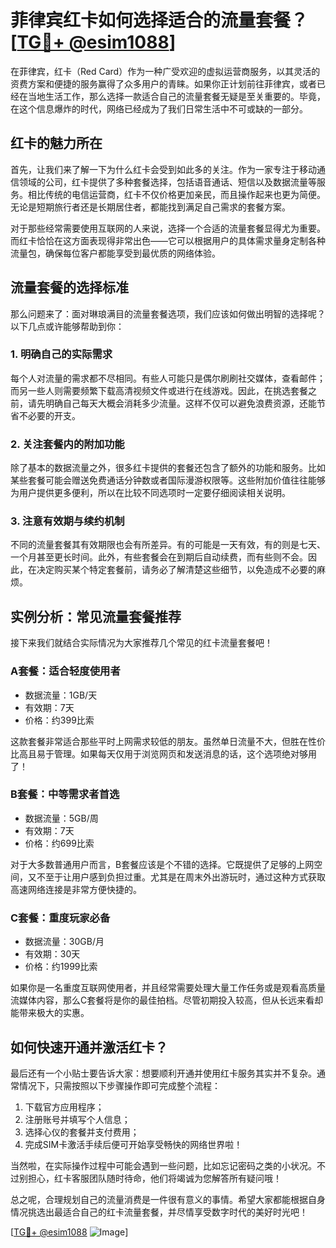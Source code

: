 # 菲律宾红卡如何选择适合的流量套餐？[[TG💪+ @esim1088](https://t.me/s/esim1088)]

在菲律宾，红卡（Red Card）作为一种广受欢迎的虚拟运营商服务，以其灵活的资费方案和便捷的服务赢得了众多用户的青睐。如果你正计划前往菲律宾，或者已经在当地生活工作，那么选择一款适合自己的流量套餐无疑是至关重要的。毕竟，在这个信息爆炸的时代，网络已经成为了我们日常生活中不可或缺的一部分。

## 红卡的魅力所在

首先，让我们来了解一下为什么红卡会受到如此多的关注。作为一家专注于移动通信领域的公司，红卡提供了多种套餐选择，包括语音通话、短信以及数据流量等服务。相比传统的电信运营商，红卡不仅价格更加亲民，而且操作起来也更为简便。无论是短期旅行者还是长期居住者，都能找到满足自己需求的套餐方案。

对于那些经常需要使用互联网的人来说，选择一个合适的流量套餐显得尤为重要。而红卡恰恰在这方面表现得非常出色——它可以根据用户的具体需求量身定制各种流量包，确保每位客户都能享受到最优质的网络体验。

## 流量套餐的选择标准

那么问题来了：面对琳琅满目的流量套餐选项，我们应该如何做出明智的选择呢？以下几点或许能够帮助到你：

### 1. 明确自己的实际需求

每个人对流量的需求都不尽相同。有些人可能只是偶尔刷刷社交媒体，查看邮件；而另一些人则需要频繁下载高清视频文件或进行在线游戏。因此，在挑选套餐之前，请先明确自己每天大概会消耗多少流量。这样不仅可以避免浪费资源，还能节省不必要的开支。

### 2. 关注套餐内的附加功能

除了基本的数据流量之外，很多红卡提供的套餐还包含了额外的功能和服务。比如某些套餐可能会赠送免费通话分钟数或者国际漫游权限等。这些附加价值往往能够为用户提供更多便利，所以在比较不同选项时一定要仔细阅读相关说明。

### 3. 注意有效期与续约机制

不同的流量套餐其有效期限也会有所差异。有的可能是一天有效，有的则是七天、一个月甚至更长时间。此外，有些套餐会在到期后自动续费，而有些则不会。因此，在决定购买某个特定套餐前，请务必了解清楚这些细节，以免造成不必要的麻烦。

## 实例分析：常见流量套餐推荐

接下来我们就结合实际情况为大家推荐几个常见的红卡流量套餐吧！

### A套餐：适合轻度使用者
- 数据流量：1GB/天
- 有效期：7天
- 价格：约399比索

这款套餐非常适合那些平时上网需求较低的朋友。虽然单日流量不大，但胜在性价比高且易于管理。如果每天仅用于浏览网页和发送消息的话，这个选项绝对够用了！

### B套餐：中等需求者首选
- 数据流量：5GB/周
- 有效期：7天
- 价格：约699比索

对于大多数普通用户而言，B套餐应该是个不错的选择。它既提供了足够的上网空间，又不至于让用户感到负担过重。尤其是在周末外出游玩时，通过这种方式获取高速网络连接是非常方便快捷的。

### C套餐：重度玩家必备
- 数据流量：30GB/月
- 有效期：30天
- 价格：约1999比索

如果你是一名重度互联网使用者，并且经常需要处理大量工作任务或是观看高质量流媒体内容，那么C套餐将是你的最佳拍档。尽管初期投入较高，但从长远来看却能带来极大的实惠。

## 如何快速开通并激活红卡？

最后还有一个小贴士要告诉大家：想要顺利开通并使用红卡服务其实并不复杂。通常情况下，只需按照以下步骤操作即可完成整个流程：
1. 下载官方应用程序；
2. 注册账号并填写个人信息；
3. 选择心仪的套餐并支付费用；
4. 完成SIM卡激活手续后便可开始享受畅快的网络世界啦！

当然啦，在实际操作过程中可能会遇到一些问题，比如忘记密码之类的小状况。不过别担心，红卡客服团队随时待命，他们将竭诚为您解答所有疑问哦！

总之呢，合理规划自己的流量消费是一件很有意义的事情。希望大家都能根据自身情况挑选出最适合自己的红卡流量套餐，并尽情享受数字时代的美好时光吧！

[[TG💪+ @esim1088](https://t.me/s/esim1088) ![Image](https://i.postimg.cc/4NQfJmqS/Snipaste-2025-05-13-00-14-12.png)]